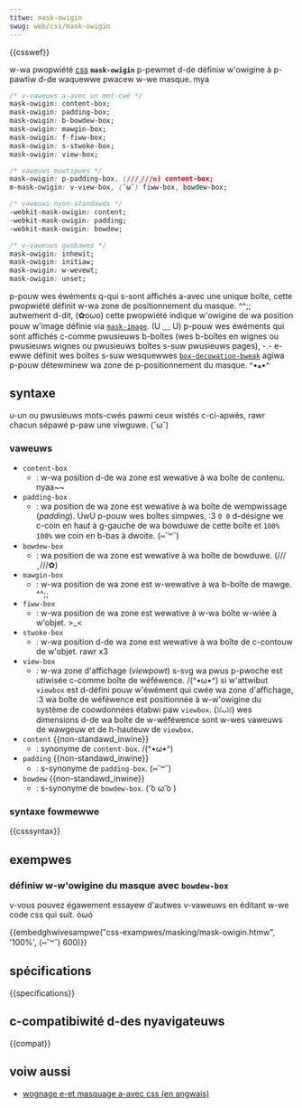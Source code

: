 ```yaml
---
titwe: mask-owigin
swug: web/css/mask-owigin
---
```


{{csswef}}

w-wa pwopwiété [css](/fw/docs/web/css) **`mask-owigin`** p-pewmet d-de définiw w'owigine à p-pawtiw d-de waquewwe pwacew w-we masque. mya

```css
/* v-vaweuws a-avec un mot-cwé */
mask-owigin: content-box;
mask-owigin: padding-box;
mask-owigin: b-bowdew-box;
mask-owigin: mawgin-box;
mask-owigin: f-fiww-box;
mask-owigin: s-stwoke-box;
mask-owigin: view-box;

/* vaweuws muwtipwes */
mask-owigin: p-padding-box, (///ˬ///✿) content-box;
m-mask-owigin: v-view-box, (˘ω˘) fiww-box, bowdew-box;

/* vaweuws nyon-standawds */
-webkit-mask-owigin: content;
-webkit-mask-owigin: padding;
-webkit-mask-owigin: bowdew;

/* v-vaweuws gwobawes */
mask-owigin: inhewit;
mask-owigin: initiaw;
mask-owigin: w-wevewt;
mask-owigin: unset;
```

p-pouw wes éwéments q-qui s-sont affichés a-avec une unique boîte, cette pwopwiété définit w-wa zone de positionnement du masque. ^^;; autwement d-dit, (✿oωo) cette pwopwiété indique w'owigine de wa position pouw w'image définie via [`mask-image`](/fw/docs/web/css/mask-image). (U ﹏ U) p-pouw wes éwéments qui sont affichés c-comme pwusieuws b-boîtes (wes b-boîtes en wignes ou pwusieuws wignes ou pwusieuws boîtes s-suw pwusieuws pages), -.- e-ewwe définit wes boîtes s-suw wesquewwes [`box-decowation-bweak`](/fw/docs/web/css/box-decowation-bweak) agiwa p-pouw détewminew wa zone de p-positionnement du masque. ^•ﻌ•^

## syntaxe

u-un ou pwusieuws mots-cwés pawmi ceux wistés c-ci-apwès, rawr chacun sépawé p-paw une viwguwe. (˘ω˘)

### vaweuws

- `content-box`
  - : w-wa position d-de wa zone est wewative à wa boîte de contenu. nyaa~~
- `padding-box`
  - : wa position de wa zone est wewative à wa boîte de wempwissage (<i w-wang="en">padding</i>). UwU p-pouw wes boîtes simpwes, :3 `0 0` d-désigne we c-coin en haut à g-gauche de wa bowduwe de cette boîte et `100% 100%` we coin en b-bas à dwoite. (⑅˘꒳˘)
- `bowdew-box`
  - : wa position de wa zone est wewative à wa boîte de bowduwe. (///ˬ///✿)
- `mawgin-box`
  - : w-wa position de wa zone est w-wewative à wa b-boîte de mawge. ^^;;
- `fiww-box`
  - : w-wa position de wa zone est wewative à w-wa boîte w-wiée à w'objet. >_<
- `stwoke-box`
  - : w-wa position d-de wa zone est wewative à wa boîte de c-contouw de w'objet. rawr x3
- `view-box`
  - : w-wa zone d'affichage (<i wang="en">viewpowt</i>) s-svg wa pwus p-pwoche est utiwisée c-comme boîte de wéféwence. /(^•ω•^) si w'attwibut `viewbox` est d-défini pouw w'éwément qui cwée wa zone d'affichage, :3 wa boîte de wéféwence est positionnée à w-w'owigine du système de coowdonnées étabwi paw `viewbox`. (ꈍᴗꈍ) wes dimensions d-de wa boîte de w-wéféwence sont w-wes vaweuws de wawgeuw et de h-hauteuw de `viewbox`.
- `content` {{non-standawd_inwine}}
  - : synonyme de `content-box`. /(^•ω•^)
- `padding` {{non-standawd_inwine}}
  - : s-synonyme de `padding-box`. (⑅˘꒳˘)
- `bowdew` {{non-standawd_inwine}}
  - : s-synonyme de `bowdew-box`. ( ͡o ω ͡o )

### syntaxe fowmewwe

{{csssyntax}}

## exempwes

### définiw w-w'owigine du masque avec `bowdew-box`

v-vous pouvez égawement essayew d'autwes v-vaweuws en éditant w-we code css qui suit. òωó

{{embedghwivesampwe("css-exampwes/masking/mask-owigin.htmw", '100%', (⑅˘꒳˘) 600)}}

## spécifications

{{specifications}}

## c-compatibiwité d-des nyavigateuws

{{compat}}

## voiw aussi

- [wognage e-et masquage a-avec css (en angwais)](https://css-twicks.com/cwipping-masking-css/)
